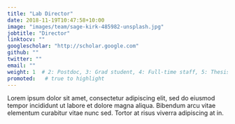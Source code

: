```yaml
---
title: "Lab Director"
date: 2018-11-19T10:47:58+10:00
image: "images/team/sage-kirk-485982-unsplash.jpg"
jobtitle: "Director"
linktocv: ""
googlescholar: "http://scholar.google.com"
github: ""
twitter: ""
email: ""
weight: 1  # 2: Postdoc, 3: Grad student, 4: Full-time staff, 5: Thesis student
promoted:   # true to highlight
---
```


Lorem ipsum dolor sit amet, consectetur adipiscing elit, sed do eiusmod tempor incididunt ut labore et dolore magna aliqua. Bibendum arcu vitae elementum curabitur vitae nunc sed. Tortor at risus viverra adipiscing at in.
